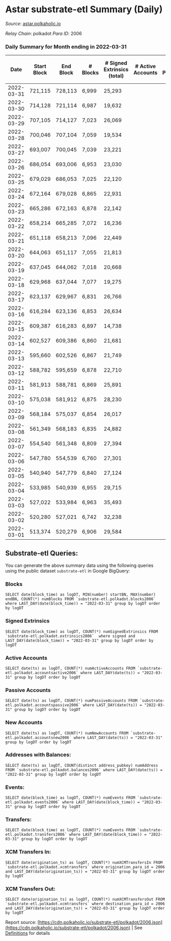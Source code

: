 # Astar substrate-etl Summary (Daily)

_Source_: [astar.polkaholic.io](https://astar.polkaholic.io)

*Relay Chain*: polkadot
*Para ID*: 2006



### Daily Summary for Month ending in 2022-03-31


| Date | Start Block | End Block | # Blocks | # Signed Extrinsics (total) | # Active Accounts | # Passive | # New | # Addresses with Balances | # Events | # Transfers | # XCM Transfers In | # XCM Transfers Out | Issues | 
| ---- | ----------- | --------- | -------- | --------------------------- | ----------------- | --------- | ----- | ------------------------- | -------- | ----------- | ------------------ | ------------------- | ------ |
| 2022-03-31 | 721,115 | 728,113 | 6,999 | 25,293 |  |  |  | 109,624 | 1,421,427 | 29,144 ($35,069,995.79) |   |   |  |
| 2022-03-30 | 714,128 | 721,114 | 6,987 | 19,632 |  |  |  |  | 1,400,354 | 24,380 ($15,752,938.18) |   |   |  |
| 2022-03-29 | 707,105 | 714,127 | 7,023 | 26,069 |  |  |  |  | 1,183,238 | 32,952 ($54,793,096.49) |   |   |  |
| 2022-03-28 | 700,046 | 707,104 | 7,059 | 19,534 |  |  |  |  | 808,170 | 23,789 ($13,418,830.37) |   |   |  |
| 2022-03-27 | 693,007 | 700,045 | 7,039 | 23,221 |  |  |  |  | 241,441 | 22,498 ($4,545,532.48) |   |   |  |
| 2022-03-26 | 686,054 | 693,006 | 6,953 | 23,030 |  |  |  |  | 242,447 | 21,021 ($3,939,620.62) |   |   |  |
| 2022-03-25 | 679,029 | 686,053 | 7,025 | 22,120 |  |  |  |  | 246,385 | 21,389 ($4,165,095.85) |   |   |  |
| 2022-03-24 | 672,164 | 679,028 | 6,865 | 22,931 |  |  |  |  | 260,365 | 21,181 ($13,971,599.07) |   |   |  |
| 2022-03-23 | 665,286 | 672,163 | 6,878 | 22,142 |  |  |  |  | 235,337 | 19,951 ($4,851,420.65) |   |   |  |
| 2022-03-22 | 658,214 | 665,285 | 7,072 | 16,236 |  |  |  |  | 212,744 | 17,372 ($8,897,405.52) |   |   |  |
| 2022-03-21 | 651,118 | 658,213 | 7,096 | 22,449 |  |  |  |  | 240,810 | 21,753 ($9,465,787.22) |   |   |  |
| 2022-03-20 | 644,063 | 651,117 | 7,055 | 21,813 |  |  |  |  | 261,892 | 21,387 ($4,076,157.88) |   |   |  |
| 2022-03-19 | 637,045 | 644,062 | 7,018 | 20,668 |  |  |  |  | 233,175 | 21,271 ($4,614,462.04) |   |   |  |
| 2022-03-18 | 629,968 | 637,044 | 7,077 | 19,275 |  |  |  |  | 235,849 | 18,298 ($6,993,119.52) |   |   |  |
| 2022-03-17 | 623,137 | 629,967 | 6,831 | 26,766 |  |  |  |  | 344,238 | 20,581 ($7,875,181.78) |   |   |  |
| 2022-03-16 | 616,284 | 623,136 | 6,853 | 26,634 |  |  |  |  | 261,598 | 17,519 ($7,129,527.60) |   |   |  |
| 2022-03-15 | 609,387 | 616,283 | 6,897 | 14,738 |  |  |  |  | 211,119 | 16,273 ($5,460,147.15) |   |   |  |
| 2022-03-14 | 602,527 | 609,386 | 6,860 | 21,681 |  |  |  |  | 264,792 | 21,331 ($2,127,411.78) |   |   |  |
| 2022-03-13 | 595,660 | 602,526 | 6,867 | 21,749 |  |  |  |  | 384,045 | 22,133 ($2,773,790.44) |   |   |  |
| 2022-03-12 | 588,782 | 595,659 | 6,878 | 22,710 |  |  |  |  | 324,096 | 25,039 ($3,936,785.34) |   |   |  |
| 2022-03-11 | 581,913 | 588,781 | 6,869 | 25,891 |  |  |  |  | 261,745 | 24,790 ($38,426,148.31) |   |   |  |
| 2022-03-10 | 575,038 | 581,912 | 6,875 | 28,230 |  |  |  |  | 266,714 | 25,382 ($9,837,888.71) |   |   |  |
| 2022-03-09 | 568,184 | 575,037 | 6,854 | 26,017 |  |  |  |  | 269,487 | 27,782 ($36,234,827.64) |   |   |  |
| 2022-03-08 | 561,349 | 568,183 | 6,835 | 24,882 |  |  |  |  | 243,674 | 21,815 ($22,816,588.29) |   |   |  |
| 2022-03-07 | 554,540 | 561,348 | 6,809 | 27,394 |  |  |  |  | 272,928 | 22,370 ($24,096,439.47) |   |   |  |
| 2022-03-06 | 547,780 | 554,539 | 6,760 | 27,301 |  |  |  |  | 252,605 | 21,888 ($5,605,961.94) |   |   |  |
| 2022-03-05 | 540,940 | 547,779 | 6,840 | 27,124 |  |  |  |  | 245,230 | 22,442 ($3,870,577.84) |   |   |  |
| 2022-03-04 | 533,985 | 540,939 | 6,955 | 29,715 |  |  |  |  | 278,571 | 23,793 ($5,668,960.51) |   |   |  |
| 2022-03-03 | 527,022 | 533,984 | 6,963 | 35,493 |  |  |  |  | 400,520 | 37,555 ($12,858,244.21) |   |   |  |
| 2022-03-02 | 520,280 | 527,021 | 6,742 | 32,238 |  |  |  |  | 303,432 | 26,911 ($12,353,980.47) |   |   |  |
| 2022-03-01 | 513,374 | 520,279 | 6,906 | 29,584 |  |  |  |  | 335,648 | 30,094 ($19,663,707.30) |   |   |  |

## Substrate-etl Queries:
You can generate the above summary data using the following queries using the public dataset `substrate-etl` in Google BigQuery:


### Blocks
```
SELECT date(block_time) as logDT, MIN(number) startBN, MAX(number) endBN, COUNT(*) numBlocks FROM `substrate-etl.polkadot.blocks2006`  where LAST_DAY(date(block_time)) = "2022-03-31" group by logDT order by logDT
```


### Signed Extrinsics
```
SELECT date(block_time) as logDT, COUNT(*) numSignedExtrinsics FROM `substrate-etl.polkadot.extrinsics2006`  where signed and LAST_DAY(date(block_time)) = "2022-03-31" group by logDT order by logDT
```


### Active Accounts
```
SELECT date(ts) as logDT, COUNT(*) numActiveAccounts FROM `substrate-etl.polkadot.accountsactive2006` where LAST_DAY(date(ts)) = "2022-03-31" group by logDT order by logDT
```


### Passive Accounts
```
SELECT date(ts) as logDT, COUNT(*) numPassiveAccounts FROM `substrate-etl.polkadot.accountspassive2006` where LAST_DAY(date(ts)) = "2022-03-31" group by logDT order by logDT
```


### New Accounts
```
SELECT date(ts) as logDT, COUNT(*) numNewAccounts FROM `substrate-etl.polkadot.accountsnew2006` where LAST_DAY(date(ts)) = "2022-03-31" group by logDT order by logDT
```


### Addresses with Balances:
```
SELECT date(ts) as logDT, COUNT(distinct address_pubkey) numAddress FROM `substrate-etl.polkadot.balances2006` where LAST_DAY(date(ts)) = "2022-03-31" group by logDT order by logDT
```


### Events:
```
SELECT date(block_time) as logDT, COUNT(*) numEvents FROM `substrate-etl.polkadot.events2006` where LAST_DAY(date(block_time)) = "2022-03-31" group by logDT order by logDT
```


### Transfers:
```
SELECT date(block_time) as logDT, COUNT(*) numEvents FROM `substrate-etl.polkadot.transfers2006` where LAST_DAY(date(block_time)) = "2022-03-31" group by logDT order by logDT
```


### XCM Transfers In:
```
SELECT date(origination_ts) as logDT, COUNT(*) numXCMTransfersIn FROM `substrate-etl.polkadot.xcmtransfers` where origination_para_id = 2006 and LAST_DAY(date(origination_ts)) = "2022-03-31" group by logDT order by logDT
```


### XCM Transfers Out:
```
SELECT date(origination_ts) as logDT, COUNT(*) numXCMTransfersOut FROM `substrate-etl.polkadot.xcmtransfers` where destination_para_id = 2006 and LAST_DAY(date(origination_ts)) = "2022-03-31" group by logDT order by logDT
```



Report source: [https://cdn.polkaholic.io/substrate-etl/polkadot/2006.json](https://cdn.polkaholic.io/substrate-etl/polkadot/2006.json) | See [Definitions](/DEFINITIONS.md) for details
